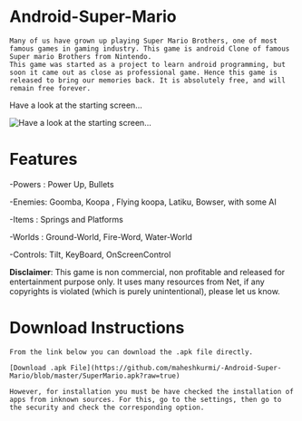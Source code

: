 Android-Super-Mario
====================

    Many of us have grown up playing Super Mario Brothers, one of most famous games in gaming industry. This game is android Clone of famous Super mario Brothers from Nintendo.
    This game was started as a project to learn android programming, but soon it came out as close as professional game. Hence this game is released to bring our memories back. It is absolutely free, and will remain free forever.

Have a look at the starting screen...

![Have a look at the starting screen...](http://lh5.ggpht.com/7mpw1b5pQSrZD8ylEwz2lJ-z9a-hQ6dXsXkIYYzMsfLh7a4KtHlFq4VOhbUczBaG_JI)


Features
========

-Powers : Power Up, Bullets

-Enemies: Goomba, Koopa , Flying koopa, Latiku, Bowser, with some AI

-Items : Springs and Platforms

-Worlds : Ground-World, Fire-Word, Water-World

-Controls: Tilt, KeyBoard, OnScreenControl


**Disclaimer**: This game is non commercial, non profitable and released for entertainment purpose only. It uses many resources from Net, if any copyrights is violated (which is purely unintentional), please let us know.


Download Instructions
=====================

    From the link below you can download the .apk file directly.
    
    [Download .apk File](https://github.com/maheshkurmi/-Android-Super-Mario/blob/master/SuperMario.apk?raw=true)

    However, for installation you must be have checked the installation of apps from inknown sources. For this, go to the settings, then go to the security and check the corresponding option.
